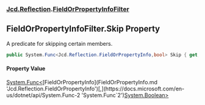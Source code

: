 ### [Jcd.Reflection](Jcd.Reflection.md 'Jcd.Reflection').[FieldOrPropertyInfoFilter](FieldOrPropertyInfoFilter.md 'Jcd.Reflection.FieldOrPropertyInfoFilter')

## FieldOrPropertyInfoFilter.Skip Property

A predicate for skipping certain members.

```csharp
public System.Func<Jcd.Reflection.FieldOrPropertyInfo,bool> Skip { get; set; }
```

#### Property Value
[System.Func&lt;](https://docs.microsoft.com/en-us/dotnet/api/System.Func-2 'System.Func`2')[FieldOrPropertyInfo](FieldOrPropertyInfo.md 'Jcd.Reflection.FieldOrPropertyInfo')[,](https://docs.microsoft.com/en-us/dotnet/api/System.Func-2 'System.Func`2')[System.Boolean](https://docs.microsoft.com/en-us/dotnet/api/System.Boolean 'System.Boolean')[&gt;](https://docs.microsoft.com/en-us/dotnet/api/System.Func-2 'System.Func`2')